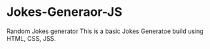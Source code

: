 # Jokes-Generaor-JS
Random Jokes generator
This is a basic Jokes Generatoe build using HTML, CSS, JSS.
